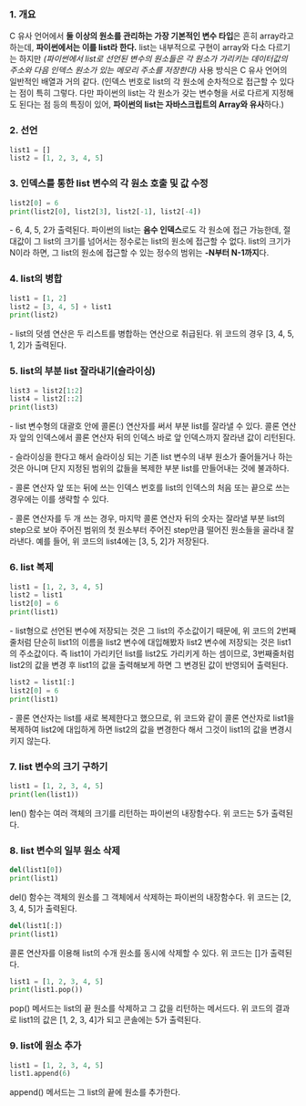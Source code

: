 
### 1. 개요

C 유사 언어에서 **둘 이상의 원소를 관리하는 가장 기본적인 변수 타입**은 흔히 array라고 하는데, **파이썬에서는 이를 list라 한다.** list는 내부적으로 구현이 array와 다소 다르기는 하지만 _(파이썬에서 list로 선언된 변수의 원소들은 각 원소가 가리키는 데이터값의 주소와 다음 인덱스 원소가 있는 메모리 주소를 저장한다)_ 사용 방식은 C 유사 언어의 일반적인 배열과 거의 같다. (인덱스 번호로 list의 각 원소에 순차적으로 접근할 수 있다는 점이 특히 그렇다. 다만 파이썬의 list는 각 원소가 갖는 변수형을 서로 다르게 지정해도 된다는 점 등의 특징이 있어, **파이썬의 list는 자바스크립트의 Array와 유사**하다.)

### 2. 선언

```python
list1 = []
list2 = [1, 2, 3, 4, 5]
```

### 3. 인덱스를 통한 list 변수의 각 원소 호출 및 값 수정

```python
list2[0] = 6
print(list2[0], list2[3], list2[-1], list2[-4])
```
\- 6, 4, 5, 2가 출력된다. 파이썬의 list는 **음수 인덱스**로도 각 원소에 접근 가능한데, 절대값이 그 list의 크기를 넘어서는 정수로는 list의 원소에 접근할 수 없다. list의 크기가 N이라 하면, 그 list의 원소에 접근할 수 있는 정수의 범위는 **-N부터 N-1까지**다.

### 4. list의 병합

```python
list1 = [1, 2]
list2 = [3, 4, 5] + list1
print(list2)
```
\- list의 덧셈 연산은 두 리스트를 병합하는 연산으로 취급된다. 위 코드의 경우 [3, 4, 5, 1, 2]가 출력된다.


### 5. list의 부분 list 잘라내기(슬라이싱)

```python
list3 = list2[1:2]
list4 = list2[::2]
print(list3)
```

\- list 변수형의 대괄호 안에 콜론(:) 연산자를 써서 부분 list를 잘라낼 수 있다. 콜론 연산자 앞의 인덱스에서 콜론 연산자 뒤의 인덱스 바로 앞 인덱스까지 잘라낸 값이 리턴된다.

\- 슬라이싱을 한다고 해서 슬라이싱 되는 기존 list 변수의 내부 원소가 줄어들거나 하는 것은 아니며 단지 지정된 범위의 값들을 복제한 부분 list를 만들어내는 것에 불과하다.

\- 콜론 연산자 앞 또는 뒤에 쓰는 인덱스 번호를 list의 인덱스의 처음 또는 끝으로 쓰는 경우에는 이를 생략할 수 있다. 

\- 콜론 연산자를 두 개 쓰는 경우, 마지막 콜론 연산자 뒤의 숫자는 잘라낼 부분 list의 step으로 보아 주어진 범위의 첫 원소부터 주어진 step만큼 떨어진 원소들을 골라내 잘라낸다. 예를 들어, 위 코드의 list4에는 [3, 5, 2]가 저장된다.


### 6. list 복제

```python
list1 = [1, 2, 3, 4, 5]
list2 = list1
list2[0] = 6
print(list1)
```

\- list형으로 선언된 변수에 저장되는 것은 그 list의 주소값이기 때문에, 위 코드의 2번째줄처럼 단순히 list1의 이름을 list2 변수에 대입해봤자 list2 변수에 저장되는 것은 list1의 주소값이다. 즉 list1이 가리키던 list를 list2도 가리키게 하는 셈이므로, 3번째줄처럼 list2의 값을 변경 후 list1의 값을 출력해보게 하면 그 변경된 값이 반영되어 출력된다.

```python
list2 = list1[:]
list2[0] = 6
print(list1)
```

\- 콜론 연산자는 list를 새로 복제한다고 했으므로, 위 코드와 같이 콜론 연산자로 list1을 복제하여 list2에 대입하게 하면 list2의 값을 변경한다 해서 그것이 list1의 값을 변경시키지 않는다.

### 7. list 변수의 크기 구하기

```python
list1 = [1, 2, 3, 4, 5]
print(len(list1))
```

len() 함수는 여러 객체의 크기를 리턴하는 파이썬의 내장함수다. 위 코드는 5가 출력된다.


### 8. list 변수의 일부 원소 삭제

```python
del(list1[0])
print(list1)
```

del() 함수는 객체의 원소를 그 객체에서 삭제하는 파이썬의 내장함수다. 위 코드는 [2, 3, 4, 5]가 출력된다.

```python
del(list1[:])
print(list1)
```

콜론 연산자를 이용해 list의 수개 원소를 동시에 삭제할 수 있다. 위 코드는 []가 출력된다.

```python
list1 = [1, 2, 3, 4, 5]
print(list1.pop())
```

pop() 메서드는 list의 끝 원소를 삭제하고 그 값을 리턴하는 메서드다. 위 코드의 결과로 list1의 값은 [1, 2, 3, 4]가 되고 콘솔에는 5가 출력된다.


### 9. list에 원소 추가

```python
list1 = [1, 2, 3, 4, 5]
list1.append(6)
```

append() 메서드는 그 list의 끝에 원소를 추가한다.